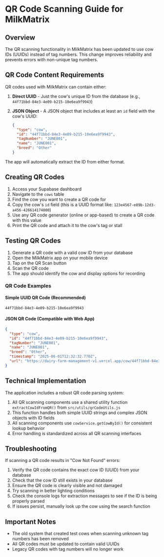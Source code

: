 # QR Code Scanning Guide for MilkMatrix

## Overview

The QR scanning functionality in MilkMatrix has been updated to use cow IDs (UUIDs) instead of tag numbers. This change improves reliability and prevents errors with non-unique tag numbers.

## QR Code Content Requirements

QR codes used with MilkMatrix can contain either:

1. **Direct UUID** - Just the cow's unique ID from the database (e.g., `44f71bbd-84e3-4e09-b215-10e6ea9f9943`)

2. **JSON Object** - A JSON object that includes at least an `id` field with the cow's UUID:
   ```json
   {
     "type": "cow",
     "id": "44f71bbd-84e3-4e09-b215-10e6ea9f9943",
     "tagNumber": "JUNE001",
     "name": "JUNE001",
     "breed": "Other"
   }
   ```

The app will automatically extract the ID from either format.

## Creating QR Codes

1. Access your Supabase dashboard
2. Navigate to the `cows` table
3. Find the cow you want to create a QR code for
4. Copy the cow's `id` field (this is a UUID format like: `123e4567-e89b-12d3-a456-426614174000`)
5. Use any QR code generator (online or app-based) to create a QR code with this value
6. Print the QR code and attach it to the cow's tag or stall

## Testing QR Codes

1. Generate a QR code with a valid cow ID from your database
2. Open the MilkMatrix app on your mobile device
3. Tap on the QR Scan button
4. Scan the QR code
5. The app should identify the cow and display options for recording

### QR Code Examples

#### Simple UUID QR Code (Recommended)
```
44f71bbd-84e3-4e09-b215-10e6ea9f9943
```

#### JSON QR Code (Compatible with Web App)
```json
{
  "type": "cow",
  "id": "44f71bbd-84e3-4e09-b215-10e6ea9f9943",
  "tagNumber": "JUNE001",
  "name": "JUNE001",
  "breed": "Other",
  "timestamp": "2025-06-01T12:32:32.770Z",
  "url": "https://dairy-farm-management-v1.vercel.app/cow/44f71bbd-84e3-4e09-b215-10e6ea9f9943"
}
```

## Technical Implementation

The application includes a robust QR code parsing system:

1. All QR scanning components use a shared utility function `extractCowIdFromQR()` from `src/utils/qrCodeUtils.js`
2. This function handles both simple UUID strings and complex JSON objects with ID fields
3. All scanning components use `cowService.getCowById()` for consistent lookup behavior
4. Error handling is standardized across all QR scanning interfaces

## Troubleshooting

If scanning a QR code results in "Cow Not Found" errors:

1. Verify the QR code contains the exact cow ID (UUID) from your database
2. Check that the cow ID still exists in your database
3. Ensure the QR code is clearly visible and not damaged
4. Try scanning in better lighting conditions
5. Check the console logs for extraction messages to see if the ID is being properly parsed
6. If issues persist, manually look up the cow using the search function

## Important Notes

- The old system that created test cows when scanning unknown tag numbers has been removed
- All QR codes must be updated to contain valid UUIDs
- Legacy QR codes with tag numbers will no longer work
